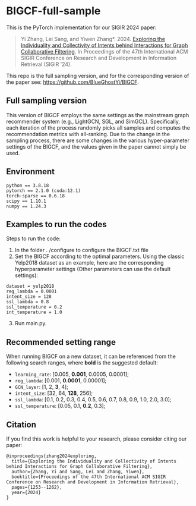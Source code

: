 # BIGCF-full-sample
This is the PyTorch implementation for our SIGIR 2024 paper:
> Yi Zhang, Lei Sang, and Yiwen Zhang*. 2024. [Exploring the Individuality and Collectivity of Intents behind Interactions for Graph Collaborative Filtering](https://arxiv.org/abs/2405.09042). In Proceedings of the 47th International ACM SIGIR Conference on Research and Development in Information Retrieval (SIGIR ’24).

This repo is the full sampling version, and for the corresponding version of the paper see: https://github.com/BlueGhostYi/BIGCF.

## Full sampling version

This version of BIGCF employs the same settings as the mainstream graph recommender system (e.g., LightGCN, SGL, and SimGCL). Specifically, each iteration of the process randomly picks all samples and computes the recommendation metrics with all-ranking. Due to the change in the sampling process, there are some changes in the various hyper-parameter settings of the BIGCF, and the values given in the paper cannot simply be used.

## Environment
```
python == 3.8.18
pytorch == 2.1.0 (cuda:12.1)
torch-sparse == 0.6.18
scipy == 1.10.1
numpy == 1.24.3
```

## Examples to run the codes
Steps to run the code:
1. In the folder . /configure to configure the BIGCF.txt file
2. Set the BIGCF according to the optimal parameters. Using the classic Yelp2018 dataset as an example, here are the corresponding hyperparameter settings (Other parameters can use the default settings):
```
dataset = yelp2018
reg_lambda = 0.0001
intent_size = 128
ssl_lambda = 0.8
ssl_temperature = 0.2
int_temperature = 1.0
```

3. Run main.py.

## Recommended setting range
When running BIGCF on a new dataset, it can be referenced from the following search ranges, where **bold** is the suggested default:
* `learning_rate`: [0.005, **0.001**, 0.0005, 0.0001];
* `reg_lambda`: [0.001, **0.0001**, 0.00001];
* `GCN_layer`: [1, 2, **3**, 4];
* `intent_size`: [32, 64, **128**, 256];
* `ssl_lambda`: [0.1, 0.2, 0.3, 0.4, 0.5, 0.6, 0.7, 0.8, 0.9, 1.0, 2.0, 3.0];
* `ssl_temperature`: [0.05, 0.1, **0.2**, 0.3];


## Citation
If you find this work is helpful to your research, please consider citing our paper:
```
@inproceedings{zhang2024exploring,
  title={Exploring the Individuality and Collectivity of Intents behind Interactions for Graph Collaborative Filtering},
  author={Zhang, Yi and Sang, Lei and Zhang, Yiwen},
  booktitle={Proceedings of the 47th International ACM SIGIR Conference on Research and Development in Information Retrieval},
  pages={1253--1262},
  year={2024}
}
```
